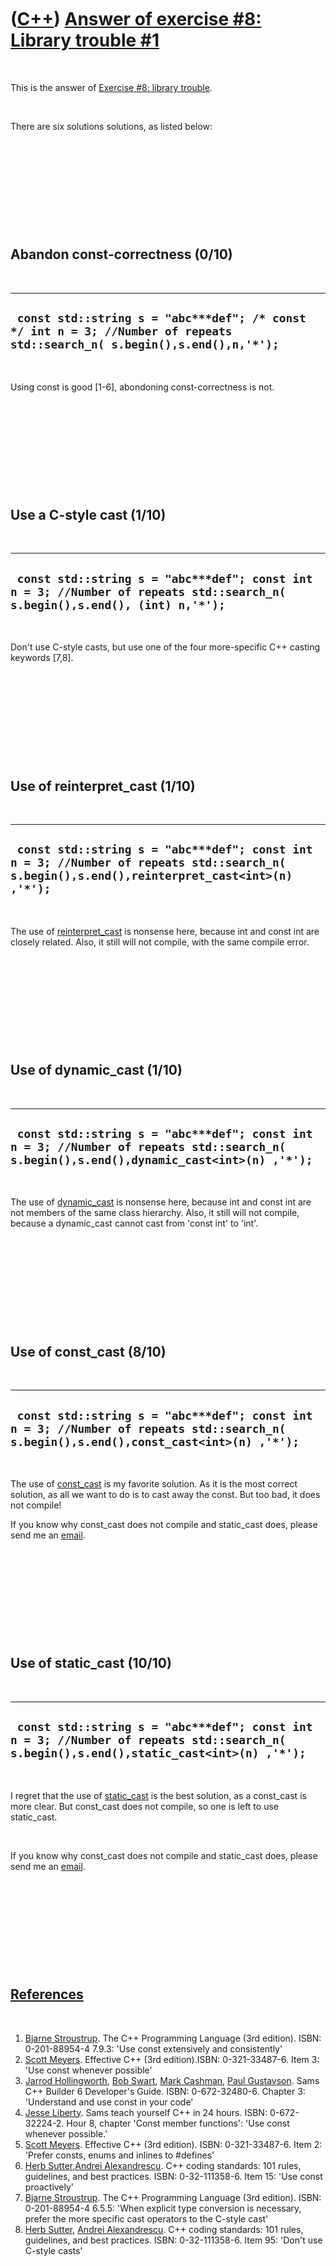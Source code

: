 
 

 

 

 

 

([C++](Cpp.md)) [Answer of exercise \#8: Library trouble \#1](CppExerciseLibraryTroubleAnswer1.md)
====================================================================================================

 

This is the answer of [Exercise \#8: library
trouble](CppExerciseLibraryTrouble.md).

 

There are six solutions solutions, as listed below:

 

 

 

 

 

Abandon const-correctness (0/10)
--------------------------------

 

  ---------------------------------------------------------------------------------------------------------------------------
  ` const std::string s = "abc***def"; /* const */ int n = 3; //Number of repeats std::search_n( s.begin(),s.end(),n,'*');`
  ---------------------------------------------------------------------------------------------------------------------------

 

Using const is good \[1-6\], abondoning const-correctness is not.

 

 

 

 

 

Use a C-style cast (1/10)
-------------------------

 

  ----------------------------------------------------------------------------------------------------------------------------
  ` const std::string s = "abc***def"; const int n = 3; //Number of repeats std::search_n( s.begin(),s.end(), (int) n,'*');`
  ----------------------------------------------------------------------------------------------------------------------------

 

Don't use C-style casts, but use one of the four more-specific C++
casting keywords \[7,8\].

 

 

 

 

 

Use of reinterpret\_cast (1/10)
-------------------------------

 

  ---------------------------------------------------------------------------------------------------------------------------------------------
  ` const std::string s = "abc***def"; const int n = 3; //Number of repeats std::search_n( s.begin(),s.end(),reinterpret_cast<int>(n) ,'*');`
  ---------------------------------------------------------------------------------------------------------------------------------------------

 

The use of [reinterpret\_cast](CppReinterpret_cast.md) is nonsense
here, because int and const int are closely related. Also, it still will
not compile, with the same compile error.

 

 

 

 

 

Use of dynamic\_cast (1/10)
---------------------------

 

  -----------------------------------------------------------------------------------------------------------------------------------------
  ` const std::string s = "abc***def"; const int n = 3; //Number of repeats std::search_n( s.begin(),s.end(),dynamic_cast<int>(n) ,'*');`
  -----------------------------------------------------------------------------------------------------------------------------------------

 

The use of [dynamic\_cast](CppDynamic_cast.md) is nonsense here,
because int and const int are not members of the same class hierarchy.
Also, it still will not compile, because a dynamic\_cast cannot cast
from 'const int' to 'int'.

 

 

 

 

 

Use of const\_cast (8/10)
-------------------------

 

  ---------------------------------------------------------------------------------------------------------------------------------------
  ` const std::string s = "abc***def"; const int n = 3; //Number of repeats std::search_n( s.begin(),s.end(),const_cast<int>(n) ,'*');`
  ---------------------------------------------------------------------------------------------------------------------------------------

 

The use of [const\_cast](CppConst_cast.md) is my favorite solution. As
it is the most correct solution, as all we want to do is to cast away
the const. But too bad, it does not compile!

If you know why const\_cast does not compile and static\_cast does,
please send me an [email](Email.png).

 

 

 

 

 

Use of static\_cast (10/10)
---------------------------

 

  ----------------------------------------------------------------------------------------------------------------------------------------
  ` const std::string s = "abc***def"; const int n = 3; //Number of repeats std::search_n( s.begin(),s.end(),static_cast<int>(n) ,'*');`
  ----------------------------------------------------------------------------------------------------------------------------------------

 

I regret that the use of [static\_cast](CppStatic_cast.md) is the best
solution, as a const\_cast is more clear. But const\_cast does not
compile, so one is left to use static\_cast.

 

If you know why const\_cast does not compile and static\_cast does,
please send me an [email](Email.png).

 

 

 

 

 

[References](CppReferences.md)
-------------------------------

 

1.  [Bjarne Stroustrup](CppBjarneStroustrup.md). The C++ Programming
    Language (3rd edition). ISBN: 0-201-88954-4 7.9.3: 'Use const
    extensively and consistently'
2.  [Scott Meyers](CppScottMeyers.md). Effective C++ (3rd
    edition).ISBN: 0-321-33487-6. Item 3: 'Use const whenever possible'
3.  [Jarrod Hollingworth](CppJarrodHollingworth.md), [Bob
    Swart](CppBobSwart.md), [Mark Cashman](CppMarkCashman.md), [Paul
    Gustavson](CppPaulGustavson.md). Sams C++ Builder 6
    Developer's Guide. ISBN: 0-672-32480-6. Chapter 3: 'Understand and
    use const in your code'
4.  [Jesse Liberty](CppJesseLiberty.md). Sams teach yourself C++ in
    24 hours. ISBN: 0-672-32224-2. Hour 8, chapter 'Const member
    functions': 'Use const whenever possible.'
5.  [Scott Meyers](CppScottMeyers.md). Effective C++ (3rd edition).
    ISBN: 0-321-33487-6. Item 2: 'Prefer consts, enums and inlines to
    \#defines'
6.  [Herb Sutter,](CppHerbSutter.md)[Andrei
    Alexandrescu](CppAndreiAlexandrescu.md). C++ coding standards: 101
    rules, guidelines, and best practices. ISBN: 0-32-111358-6. Item 15:
    'Use const proactively'
7.  [Bjarne Stroustrup](CppBjarneStroustrup.md). The C++ Programming
    Language (3rd edition). ISBN: 0-201-88954-4 6.5.5: 'When explicit
    type conversion is necessary, prefer the more specific cast
    operators to the C-style cast'
8.  [Herb Sutter](CppHerbSutter.md), [Andrei
    Alexandrescu](CppAndreiAlexandrescu.md). C++ coding standards: 101
    rules, guidelines, and best practices. ISBN: 0-32-111358-6. Item 95:
    'Don't use C-style casts'

 

 

 

 

 

 

